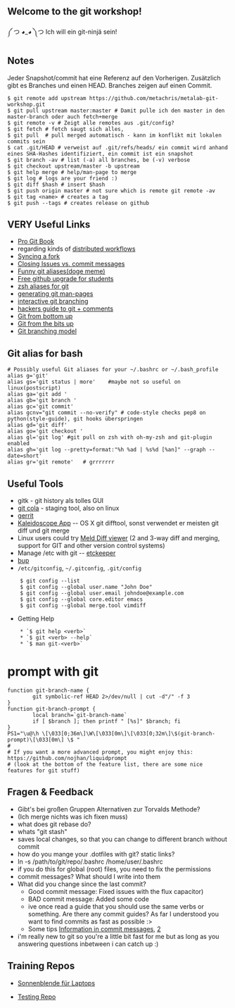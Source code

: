 Welcome to the git workshop!
----------------------------
༼ つ ◕_◕ ༽つ Ich will ein git-ninjä sein!

Notes
-----
Jeder Snapshot/commit hat eine Referenz auf den Vorherigen. Zusätzlich gibt es Branches und einen HEAD. Branches zeigen auf einen Commit.
```
$ git remote add upstream https://github.com/metachris/metalab-git-workshop.git
$ git pull upstream master:master # Damit pulle ich den master in den master-branch oder auch fetch+merge
$ git remote -v # Zeigt alle remotes aus .git/config?
$ git fetch # fetch saugt sich alles,
$ git pull  # pull merged automatisch - kann im konflikt mit lokalen commits sein
$ cat .git/HEAD # verweist auf .git/refs/heads/ ein commit wird anhand eines SHA-Hashes identifiziert, ein commit ist ein snapshot
$ git branch -av # list (-a) all branches, be (-v) verbose
$ git checkout upstream/master -b upstream 
$ git help merge # help/man-page to merge
$ git log # logs are your friend :)
$ git diff $hash # insert $hash
$ git push origin master # not sure which is remote git remote -av
$ git tag <name> # creates a tag
$ git push --tags # creates release on github
```
VERY Useful Links
-----------------
* [Pro Git Book](http://www.git-scm.com/book)
 * regarding kinds of [distributed workflows](http://www.git-scm.com/book/en/Distributed-Git-Distributed-Workflows)
* [Syncing a fork](https://help.github.com/articles/syncing-a-fork)
* [Closing Issues vs. commit messages](https://help.github.com/articles/closing-issues-via-commit-messages)
* [Funny git aliases(doge meme)](https://twitter.com/chris__martin/status/420992421673988096)
* [Free github upgrade for students](https://education.github.com/)
* [zsh aliases for git](http://jasonm23.github.io/oh-my-git-aliases.html)
* [generating git man-pages](http://git-man-page-generator.lokaltog.net/)
* [interactive git branching](http://pcottle.github.io/learnGitBranching/)
* [hackers guide to git + comments](https://news.ycombinator.com/item?id=7803388)
* [Git from bottom up](http://ftp.newartisans.com/pub/git.from.bottom.up.pdf)
* [Git from the bits up](https://www.youtube.com/watch?v=MYP56QJpDr4)
* [Git branching model](http://nvie.com/posts/a-successful-git-branching-model/)

Git alias for bash
------------------
```
# Possibly useful Git aliases for your ~/.bashrc or ~/.bash_profile
alias g='git'
alias gs='git status | more'    #maybe not so useful on linux(postscript)
alias ga='git add '
alias gb='git branch '
alias gc='git commit'
alias gcnv="git commit --no-verify" # code-style checks pep8 on python(style-guide), git hooks überspringen
alias gd='git diff'
alias go='git checkout '
alias gl='git log' #git pull on zsh with oh-my-zsh and git-plugin enabled
alias gh='git log --pretty=format:"%h %ad | %s%d [%an]" --graph --date=short'
alias gr='git remote'   # grrrrrrr
```
Useful Tools
------------
* gitk - git history als tolles GUI
* [git cola](https://github.com/git-cola/git-cola) - staging tool, also on linux
* [gerrit](https://code.google.com/p/gerrit/)
* [Kaleidoscope App](http://www.kaleidoscopeapp.com/) -- OS X git difftool, sonst verwendet er meisten git diff und git merge
* Linux users could try [Meld Diff viewer](http://meldmerge.org/) (2 and 3-way diff and merging, support for GIT and other version control systems)
* Manage /etc with git -- [etckeeper](https://github.com/joeyh/etckeeper)
* [bup](https://github.com/bup/bup)
* `/etc/gitconfig`, `~/.gitconfig`, `.git/config`
```
    $ git config --list
    $ git config --global user.name "John Doe"
    $ git config --global user.email johndoe@example.com
    $ git config --global core.editor emacs
    $ git config --global merge.tool vimdiff
```  
* Getting Help
```
    * `$ git help <verb>`
    * `$ git <verb> --help`
    * `$ man git-<verb>`
```
# prompt with git
```
function git-branch-name {
        git symbolic-ref HEAD 2>/dev/null | cut -d"/" -f 3
}
function git-branch-prompt {
        local branch=`git-branch-name`
        if [ $branch ]; then printf " [%s]" $branch; fi
}
PS1="\u@\h \[\033[0;36m\]\W\[\033[0m\]\[\033[0;32m\]\$(git-branch-prompt)\[\033[0m\] \$ "
#
# If you want a more advanced prompt, you might enjoy this: https://github.com/nojhan/liquidprompt
# (look at the bottom of the feature list, there are some nice features for git stuff)
```

Fragen & Feedback
-----------------

* Gibt's bei großen Gruppen Alternativen zur Torvalds Methode?
 * (Ich merge nichts was ich fixen muss)
* what does git rebase do?
* whats "git stash"
 * saves local changes, so that you can change to different branch without commit
* how do you mange your .dotfiles with git? static links?
 * ln -s /path/to/git/repo/.bashrc /home/user/.bashrc
  * if you do this for global (root) files, you need to fix the permissions
* commit messages? What should I write into them
 * What did you change since the last commit?
   * Good commit message: Fixed issues with the flux capacitor)
   * BAD commit message: Added some code
   * ive once read a guide that you should use the same verbs or something. Are there any commit guides? As far I understood you want to find commits as fast as possible :>
   * Some tips [Information in commit messages](https://wiki.openstack.org/wiki/GitCommitMessages), [2](http://robots.thoughtbot.com/5-useful-tips-for-a-better-commit-message)
* i'm really new to git so you're a little bit fast for me but as long as you answering questions inbetween i can catch up :)

Training Repos
--------------

* [Sonnenblende für Laptops](http://github.com/norpol/xanto)

* [Testing Repo](https://github.com/metachris/metalab-git-workshop)
